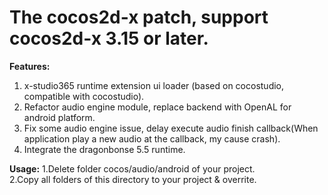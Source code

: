 # The cocos2d-x patch, support cocos2d-x 3.15 or later.
**Features:**
1. x-studio365 runtime extension ui loader (based on cocostudio, compatible with cocostudio).
2. Refactor audio engine module, replace backend with OpenAL for android platform.
3. Fix some audio engine issue, delay execute audio finish callback(When application play a new audio at the callback, my cause crash).
4. Integrate the dragonbonse 5.5 runtime.

**Usage:**
1.Delete folder cocos/audio/android of your project.  
2.Copy all folders of this directory to your project & overrite.
